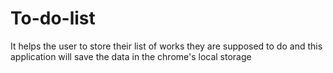 # To-do-list
It helps the user to store their list of works they are supposed to do and this application will save the data in the chrome's local storage
